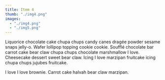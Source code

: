 ```yaml
---
title: Item 4
thumb: "./img4.png"
images:
  - "./img4.png"
  - "./img5.png"
---
```

Liquorice chocolate cake chupa chups candy canes dragée powder sesame snaps jelly-o. Wafer lollipop topping cookie cookie. Soufflé chocolate bar carrot cake bear claw chupa chups chocolate marshmallow I love. Cheesecake dessert sweet bear claw. Icing I love marzipan fruitcake icing chupa chups jujubes fruitcake.

I love I love brownie. Carrot cake halvah bear claw marzipan.